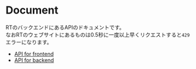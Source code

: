 # Document
RTのバックエンドにあるAPIのドキュメントです。  
なおRTのウェブサイトにあるものは0.5秒に一度以上早くリクエストすると`429`エラーになります。

* [API for frontend](frontend)
* [API for backend](backend)